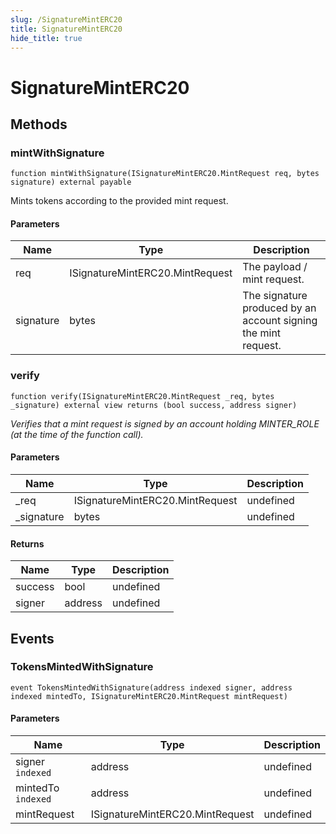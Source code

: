 ```yaml
---
slug: /SignatureMintERC20
title: SignatureMintERC20
hide_title: true
---
```

# SignatureMintERC20









## Methods

### mintWithSignature

```solidity
function mintWithSignature(ISignatureMintERC20.MintRequest req, bytes signature) external payable
```

Mints tokens according to the provided mint request.



#### Parameters

| Name | Type | Description |
|---|---|---|
| req | ISignatureMintERC20.MintRequest | The payload / mint request.
| signature | bytes | The signature produced by an account signing the mint request.

### verify

```solidity
function verify(ISignatureMintERC20.MintRequest _req, bytes _signature) external view returns (bool success, address signer)
```



*Verifies that a mint request is signed by an account holding MINTER_ROLE (at the time of the function call).*

#### Parameters

| Name | Type | Description |
|---|---|---|
| _req | ISignatureMintERC20.MintRequest | undefined
| _signature | bytes | undefined

#### Returns

| Name | Type | Description |
|---|---|---|
| success | bool | undefined
| signer | address | undefined



## Events

### TokensMintedWithSignature

```solidity
event TokensMintedWithSignature(address indexed signer, address indexed mintedTo, ISignatureMintERC20.MintRequest mintRequest)
```





#### Parameters

| Name | Type | Description |
|---|---|---|
| signer `indexed` | address | undefined |
| mintedTo `indexed` | address | undefined |
| mintRequest  | ISignatureMintERC20.MintRequest | undefined |


